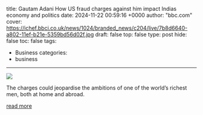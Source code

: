 title: Gautam Adani How US fraud charges against him impact Indias economy and politics
date: 2024-11-22 00:59:16 +0000
author: "bbc.com"
cover: https://ichef.bbci.co.uk/news/1024/branded_news/c204/live/7b8d6640-a802-11ef-b21e-5359bd56d02f.jpg
draft: false
top: false
type: post
hide: false
toc: false
tags:
  - Business
categories:
  - business
---

![](https://ichef.bbci.co.uk/news/1024/branded_news/c204/live/7b8d6640-a802-11ef-b21e-5359bd56d02f.jpg)

The charges could jeopardise the ambitions of one of the world’s richest men, both at home and abroad.

[read more](https://www.bbc.com/news/articles/c748y8e4093o)
